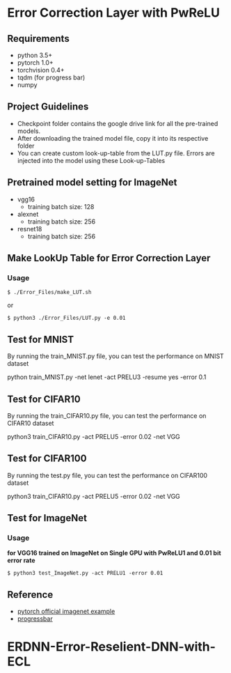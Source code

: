 # Error Correction Layer with PwReLU

## Requirements

- python 3.5+
- pytorch 1.0+
- torchvision 0.4+
- tqdm (for progress bar)
- numpy

## Project Guidelines
- Checkpoint folder contains the google drive link for all the pre-trained models.
- After downloading the trained model file, copy it into its respective folder
- You can create custom look-up-table from the LUT.py file. Errors are injected into the model using these Look-up-Tables


## Pretrained model setting for ImageNet

- vgg16
    - training batch size: 128
- alexnet
    - training batch size: 256
- resnet18
    - training batch size: 256

## Make LookUp Table for Error Correction Layer

### Usage

```shell
$ ./Error_Files/make_LUT.sh
```

or

```shell
$ python3 ./Error_Files/LUT.py -e 0.01
```

## Test for MNIST

By running the train_MNIST.py file, you can test the performance on MNIST dataset

python train_MNIST.py -net lenet -act PRELU3 -resume yes -error 0.1


## Test for CIFAR10 

By running the train_CIFAR10.py file, you can test the performance on CIFAR10 dataset

python3 train_CIFAR10.py -act PRELU5 -error 0.02 -net VGG

## Test for CIFAR100

By running the test.py file, you can test the performance on CIFAR100 dataset

python3 train_CIFAR10.py -act PRELU5 -error 0.02 -net VGG

## Test for ImageNet

### Usage

**for VGG16 trained on ImageNet on Single GPU with PwReLU1 and 0.01 bit error rate**

```shell
$ python3 test_ImageNet.py -act PRELU1 -error 0.01
```

## Reference

- [pytorch official imagenet example](https://github.com/pytorch/examples/blob/master/imagenet/main.py)
- [progressbar](https://github.com/niltonvolpato/python-progressbar)
# ERDNN-Error-Reselient-DNN-with-ECL
